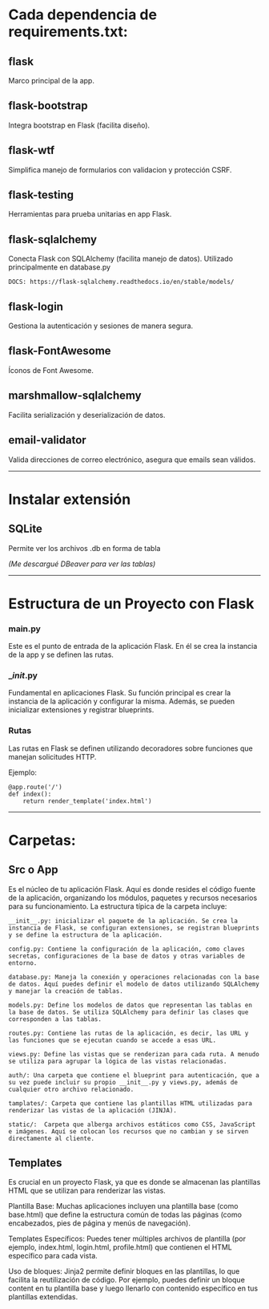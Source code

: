 # Cada dependencia de requirements.txt:
## flask
Marco principal de la app.

## flask-bootstrap
Integra bootstrap en Flask (facilita diseño).

## flask-wtf
Simplifica manejo de formularios con validacion y protección CSRF.

## flask-testing
Herramientas para prueba unitarias en app Flask.

## flask-sqlalchemy
Conecta Flask con SQLAlchemy (facilita manejo de datos). Utilizado principalmente en database.py

    DOCS: https://flask-sqlalchemy.readthedocs.io/en/stable/models/

## flask-login
Gestiona la autenticación y sesiones de manera segura.

## flask-FontAwesome
Íconos de Font Awesome.

## marshmallow-sqlalchemy
Facilita serialización y deserialización de datos.

## email-validator
Valida direcciones de correo electrónico, asegura que emails sean válidos.


---------------------
# Instalar extensión
## SQLite
Permite ver los archivos .db en forma de tabla

_(Me descargué DBeaver para ver las tablas)_

---------------------

# Estructura de un Proyecto con Flask

### main.py
Este es el punto de entrada de la aplicación Flask. En él se crea la instancia de la app y se definen las rutas.

### __init_.py
Fundamental en aplicaciones Flask. Su función principal es crear la instancia de la aplicación y configurar la misma. Además, se pueden inicializar extensiones y registrar blueprints.

### Rutas
Las rutas en Flask se definen utilizando decoradores sobre funciones que manejan solicitudes HTTP.

Ejemplo: 

    @app.route('/')
    def index():
        return render_template('index.html')

---------------------
# Carpetas:
## Src o App
Es el núcleo de tu aplicación Flask. Aquí es donde resides el código fuente de la aplicación, organizando los módulos, paquetes y recursos necesarios para su funcionamiento.
La estructura típica de la carpeta incluye:

    __init__.py: inicializar el paquete de la aplicación. Se crea la instancia de Flask, se configuran extensiones, se registran blueprints y se define la estructura de la aplicación.

    config.py: Contiene la configuración de la aplicación, como claves secretas, configuraciones de la base de datos y otras variables de entorno.

    database.py: Maneja la conexión y operaciones relacionadas con la base de datos. Aquí puedes definir el modelo de datos utilizando SQLAlchemy y manejar la creación de tablas.

    models.py: Define los modelos de datos que representan las tablas en la base de datos. Se utiliza SQLAlchemy para definir las clases que corresponden a las tablas.

    routes.py: Contiene las rutas de la aplicación, es decir, las URL y las funciones que se ejecutan cuando se accede a esas URL.

    views.py: Define las vistas que se renderizan para cada ruta. A menudo se utiliza para agrupar la lógica de las vistas relacionadas.

    auth/: Una carpeta que contiene el blueprint para autenticación, que a su vez puede incluir su propio __init__.py y views.py, además de cualquier otro archivo relacionado.

    tamplates/: Carpeta que contiene las plantillas HTML utilizadas para renderizar las vistas de la aplicación (JINJA).

    static/:  Carpeta que alberga archivos estáticos como CSS, JavaScript e imágenes. Aquí se colocan los recursos que no cambian y se sirven directamente al cliente.

## Templates
Es crucial en un proyecto Flask, ya que es donde se almacenan las plantillas HTML que se utilizan para renderizar las vistas.

Plantilla Base: Muchas aplicaciones incluyen una plantilla base (como base.html) que define la estructura común de todas las páginas (como encabezados, pies de página y menús de navegación).

Templates Específicos:  Puedes tener múltiples archivos de plantilla (por ejemplo, index.html, login.html, profile.html) que contienen el HTML específico para cada vista.

Uso de bloques: Jinja2 permite definir bloques en las plantillas, lo que facilita la reutilización de código. Por ejemplo, puedes definir un bloque content en tu plantilla base y luego llenarlo con contenido específico en tus plantillas extendidas.
